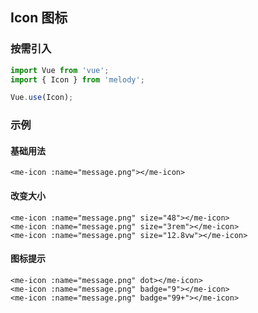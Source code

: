 ## Icon 图标

### 按需引入

```js
import Vue from 'vue';
import { Icon } from 'melody';

Vue.use(Icon);
```

### 示例

#### 基础用法

```vue
<me-icon :name="message.png"></me-icon>
```

#### 改变大小

```vue
<me-icon :name="message.png" size="48"></me-icon>
<me-icon :name="message.png" size="3rem"></me-icon>
<me-icon :name="message.png" size="12.8vw"></me-icon>
```

#### 图标提示

```vue
<me-icon :name="message.png" dot></me-icon>
<me-icon :name="message.png" badge="9"></me-icon>
<me-icon :name="message.png" badge="99+"></me-icon>
```